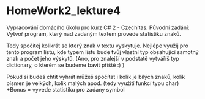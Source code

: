 # HomeWork2_lekture4
Vypracování domácího úkolu pro kurz C# 2 - Czechitas. 
Původní zadání: 
Vytvoř program, který nad zadaným textem provede statistiku znaků.

Tedy spočítej kolikrát se který znak v textu vyskytuje. Nejlépe využij pro tento program listu, kde typem listu bude tvůj vlastní typ obsahující samotný znak a počet jeho výskytů. (Ano, pro znalejší v podstatě vytváříš typ dictionary, o kterém se budeme bavit příště :) )

Pokud si budeš chtít vyhrát můžeš spočítat i kolik je bílých znaků, kolik písmen je velkých, kolik malých apod. (tedy využití funkcí typu char) 
+Bonus = vyvede statistiku pro zadany symbol

